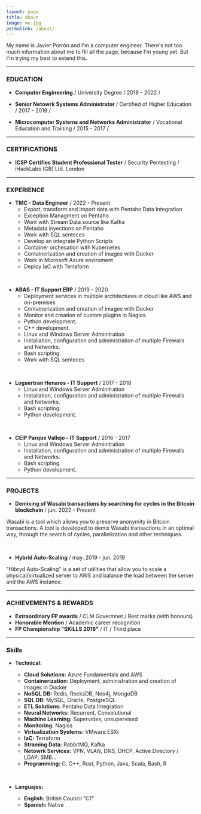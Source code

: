 ```yaml
---
layout: page
title: About
image: me.jpg
permalink: /about/
---
```




My name is Javier Porrón and I'm a computer engineer. There's not too much information about me to fill all the page, because I'm young yet. But I'm trying my best to extend this.

* * *
### EDUCATION

- **Computer Engineering** / University Degree / 2019 - 2022 /

- **Senior Netowrk Systems Administrator** / Certified of Higher Education / 2017 - 2019 /


- **Microcomputer Systems and Networks Administrator** / Vocational Education and Training / 2015 - 2017 /

* * *
### CERTIFICATIONS

- **ICSP Certifies Student Professional Tester** / Security Pentesting / iHackLabs (GB) Ltd. London 

* * *
### EXPERIENCE

- **TMC - Data Engineer**  / 2022 - Present 
    * Export, transform and import data with Pentaho Data Integration
    * Exception Managment on Pentaho
    * Work with Stream Data source like Kafka
    * Metadata inyections on Pentaho
    * Work with SQL senteces
    * Develop an integrate Python Scripts
    * Container orchesation with Kubernetes 
    * Containerization and creation of images with Docker 
    * Work in Microsoft Azure enviroment
    * Deploy IaC with Terraform 

&nbsp;

- **ABAS - IT Support ERP** / 2019 - 2020 
    * Deployment services in multiple architectures in cloud like AWS and on-premises
    * Containerization and creation of images with Docker
    * Monitor and creation of custom plugins in Nagios.
    * Python development.
    * C++ development.
    * Linux and Windows Server Adminitration
    * Installation, configuration and administration of multiple Firewalls and Networks.
    * Bash scripting.
    * Work with SQL senteces

&nbsp;
- **Logsertran Henares - IT Support**  / 2017 - 2018 
    * Linux and Windows Server Adminitration
    * Installation, configuration and administration of multiple Firewalls and Networks.
    * Bash scripting.
    * Python development.

&nbsp;
- **CEIP Parque Vallejo - IT Support** / 2016 - 2017 
    * Linux and Windows Server Adminitration
    * Installation, configuration and administration of multiple Firewalls and Networks.
    * Bash scripting.
    * Python development.
    
* * *
### PROJECTS
* **Demixing of Wasabi transactions by searching for cycles in the Bitcoin blockchain** / jun. 2022 - Present 

Wasabi is a tool which allows you to preserve anonymity in Bitcoin transactions. A tool is developed to demix Wasabi transactions in an optimal way, through the search of cycles, parallelization and other techniques.

&nbsp;
* **Hybrid Auto-Scaling** / may. 2019 - jun. 2019 

"Hibryd Auto-Scaling" is a set of utilities that allow you to scale a physical/virtualized server to AWS and balance the load between the server and the AWS instance.


* * *
### ACHIEVEMENTS & REWARDS
* **Extraordinary FP awards** / CLM Govermnet / Best marks (with honours)
* **Honorable Mention** / Academic career recognition
* **FP Championship "SKILLS 2018"** / IT / Third place

* * *
### Skills
* **Technical:**
    * **Cloud Solutions:** Azure Fundamentals and AWS
    * **Containerization:** Deployment, administration and creation of images in Docker
    * **NoSQL DB:** Redis, RocksDB, Neo4j, MongoDB
    * **SQL DB:** MySQL, Oracle, PostgreSQL
    * **ETL Solutions:** Pentaho Data Integration
    * **Neural Networks:** Recurrent, Convolutional
    * **Machine Learning:** Supervides, unsupervised
    * **Monitoring:** Nagios
    * **Virtualization Systems:** VMware ESXi
    * **IaC:** Terraform
    * **Straming Data:** RabbitMQ, Kafka
    * **Netowrk Services:** VPN, VLAN, DNS, DHCP, Active Directory / LDAP, SMB...
    * **Programming:** C, C++, Rust, Python, Java, Scala, Bash, R

    &nbsp;
* **Languajes:**
    * **English:** British Council "C1"
    * **Spanish:** Native
